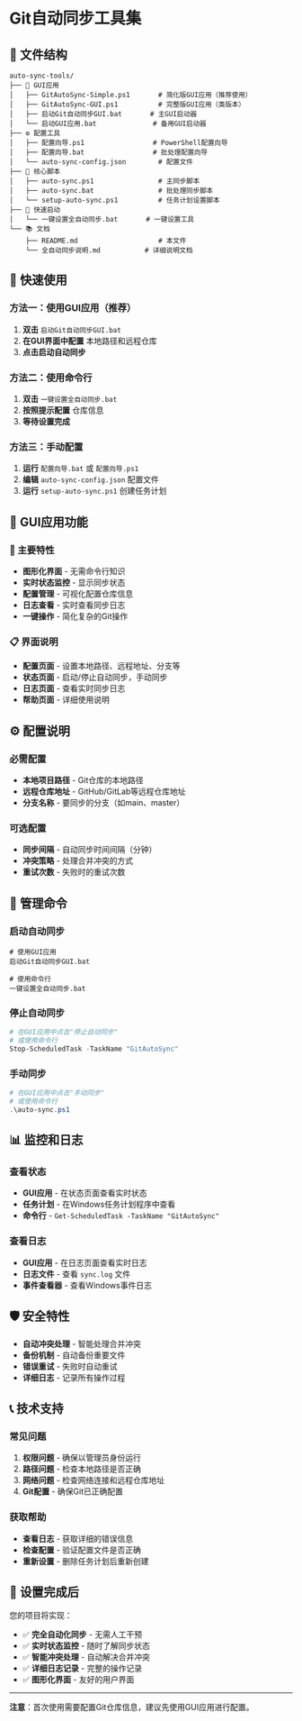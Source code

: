 # Git自动同步工具集

## 📁 文件结构

```
auto-sync-tools/
├── 📱 GUI应用
│   ├── GitAutoSync-Simple.ps1       # 简化版GUI应用（推荐使用）
│   ├── GitAutoSync-GUI.ps1          # 完整版GUI应用（类版本）
│   ├── 启动Git自动同步GUI.bat       # 主GUI启动器
│   └── 启动GUI应用.bat              # 备用GUI启动器
├── ⚙️ 配置工具
│   ├── 配置向导.ps1                 # PowerShell配置向导
│   ├── 配置向导.bat                 # 批处理配置向导
│   └── auto-sync-config.json        # 配置文件
├── 🔧 核心脚本
│   ├── auto-sync.ps1                # 主同步脚本
│   ├── auto-sync.bat                # 批处理同步脚本
│   └── setup-auto-sync.ps1          # 任务计划设置脚本
├── 🚀 快速启动
│   └── 一键设置全自动同步.bat       # 一键设置工具
└── 📚 文档
    ├── README.md                    # 本文件
    └── 全自动同步说明.md           # 详细说明文档
```

## 🚀 快速使用

### 方法一：使用GUI应用（推荐）
1. **双击** `启动Git自动同步GUI.bat`
2. **在GUI界面中配置** 本地路径和远程仓库
3. **点击启动自动同步**

### 方法二：使用命令行
1. **双击** `一键设置全自动同步.bat`
2. **按照提示配置** 仓库信息
3. **等待设置完成**

### 方法三：手动配置
1. **运行** `配置向导.bat` 或 `配置向导.ps1`
2. **编辑** `auto-sync-config.json` 配置文件
3. **运行** `setup-auto-sync.ps1` 创建任务计划

## 📱 GUI应用功能

### 🎯 主要特性
- **图形化界面** - 无需命令行知识
- **实时状态监控** - 显示同步状态
- **配置管理** - 可视化配置仓库信息
- **日志查看** - 实时查看同步日志
- **一键操作** - 简化复杂的Git操作

### 📋 界面说明
- **配置页面** - 设置本地路径、远程地址、分支等
- **状态页面** - 启动/停止自动同步，手动同步
- **日志页面** - 查看实时同步日志
- **帮助页面** - 详细使用说明

## ⚙️ 配置说明

### 必需配置
- **本地项目路径** - Git仓库的本地路径
- **远程仓库地址** - GitHub/GitLab等远程仓库地址
- **分支名称** - 要同步的分支（如main、master）

### 可选配置
- **同步间隔** - 自动同步时间间隔（分钟）
- **冲突策略** - 处理合并冲突的方式
- **重试次数** - 失败时的重试次数

## 🔧 管理命令

### 启动自动同步
```batch
# 使用GUI应用
启动Git自动同步GUI.bat

# 使用命令行
一键设置全自动同步.bat
```

### 停止自动同步
```powershell
# 在GUI应用中点击"停止自动同步"
# 或使用命令行
Stop-ScheduledTask -TaskName "GitAutoSync"
```

### 手动同步
```powershell
# 在GUI应用中点击"手动同步"
# 或使用命令行
.\auto-sync.ps1
```

## 📊 监控和日志

### 查看状态
- **GUI应用** - 在状态页面查看实时状态
- **任务计划** - 在Windows任务计划程序中查看
- **命令行** - `Get-ScheduledTask -TaskName "GitAutoSync"`

### 查看日志
- **GUI应用** - 在日志页面查看实时日志
- **日志文件** - 查看 `sync.log` 文件
- **事件查看器** - 查看Windows事件日志

## 🛡️ 安全特性

- **自动冲突处理** - 智能处理合并冲突
- **备份机制** - 自动备份重要文件
- **错误重试** - 失败时自动重试
- **详细日志** - 记录所有操作过程

## 📞 技术支持

### 常见问题
1. **权限问题** - 确保以管理员身份运行
2. **路径问题** - 检查本地路径是否正确
3. **网络问题** - 检查网络连接和远程仓库地址
4. **Git配置** - 确保Git已正确配置

### 获取帮助
- **查看日志** - 获取详细的错误信息
- **检查配置** - 验证配置文件是否正确
- **重新设置** - 删除任务计划后重新创建

## 🎉 设置完成后

您的项目将实现：
- ✅ **完全自动化同步** - 无需人工干预
- ✅ **实时状态监控** - 随时了解同步状态
- ✅ **智能冲突处理** - 自动解决合并冲突
- ✅ **详细日志记录** - 完整的操作记录
- ✅ **图形化界面** - 友好的用户界面

---

**注意**：首次使用需要配置Git仓库信息，建议先使用GUI应用进行配置。 